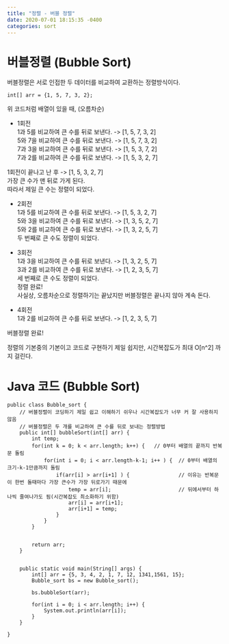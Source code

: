 ```yaml
---
title: "정렬 - 버블 정렬"
date: 2020-07-01 18:15:35 -0400
categories: sort
---
```


# 버블정렬 (Bubble Sort)  
버블정렬은 서로 인접한 두 데이터를 비교하여 교환하는 정렬방식이다.  
```
int[] arr = {1, 5, 7, 3, 2};
```
위 코드처럼 배열이 있을 때, (오름차순)
- 1회전  
1과 5를 비교하여 큰 수를 뒤로 보낸다. -> [1, 5, 7, 3, 2]  
5와 7을 비교하여 큰 수를 뒤로 보낸다. -> [1, 5, 7, 3, 2]  
7과 3을 비교하여 큰 수를 뒤로 보낸다. -> [1, 5, 3, 7, 2]  
7과 2를 비교하여 큰 수를 뒤로 보낸다. -> [1, 5, 3, 2, 7]  
  
1회전이 끝나고 난 후 -> [1, 5, 3, 2, 7]  
가장 큰 수가 맨 뒤로 가게 된다.  
따라서 제일 큰 수는 정렬이 되었다.  

- 2회전  
1과 5를 비교하여 큰 수를 뒤로 보낸다. -> [1, 5, 3, 2, 7]  
5와 3을 비교하여 큰 수를 뒤로 보낸다. -> [1, 3, 5, 2, 7]  
5와 2를 비교하여 큰 수를 뒤로 보낸다. -> [1, 3, 2, 5, 7]  
두 번째로 큰 수도 정렬이 되었다.

- 3회전  
1과 3을 비교하여 큰 수를 뒤로 보낸다. -> [1, 3, 2, 5, 7]  
3과 2를 비교하여 큰 수를 뒤로 보낸다. -> [1, 2, 3, 5, 7]  
세 번째로 큰 수도 정렬이 되었다.  
정렬 완료!  
사실상, 오름차순으로 정렬하기는 끝났지만 버블정렬은 끝나지 않아 계속 돈다.  
  
- 4회전  
1과 2를 비교하여 큰 수를 뒤로 보낸다. -> [1, 2, 3, 5, 7]  
  
버블정렬 완료!  

정렬의 기본중의 기본이고 코드로 구현하기 제일 쉽지만,
시간복잡도가 최대 O[n^2] 까지 걸린다.  


# Java 코드 (Bubble Sort)
```
public class Bubble_sort {
	// 버블정렬이 코딩하기 제일 쉽고 이해하기 쉬우나 시간복잡도가 너무 커 잘 사용하지 않음
	// 버블정렬은 두 개를 비교하여 큰 수를 뒤로 보내는 정렬방법
	public int[] bubbleSort(int[] arr) {
		int temp;
		for(int k = 0; k < arr.length; k++) {	// 0부터 배열의 끝까지 반복문 돌림
			for(int i = 0; i < arr.length-k-1; i++ ) {	// 0부터 배열의 크기-k-1만큼까지 돌림
				if(arr[i] > arr[i+1] ) {				// 이유는 반복문이 한번 돌때마다 가장 큰수가 가장 뒤로가기 때문에 
					temp = arr[i];						// 뒤에서부터 하나씩 줄여나가도 됨(시간복잡도 최소화하기 위함)
					arr[i] = arr[i+1];
					arr[i+1] = temp;
				}
			}
		}
		
		
		return arr;
	}
	
	
	public static void main(String[] args) {
		int[] arr = {5, 3, 4, 2, 1, 7, 12, 1341,1561, 15};
		Bubble_sort bs = new Bubble_sort();
		
		bs.bubbleSort(arr);
		
		for(int i = 0; i < arr.length; i++) {
			System.out.println(arr[i]);
		}
	}

}
```







